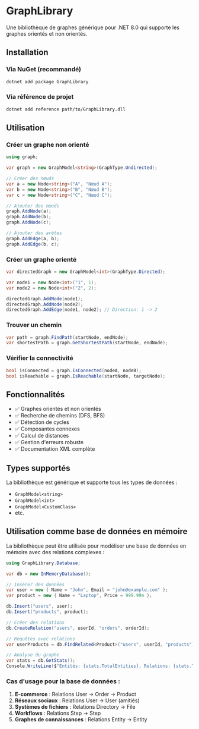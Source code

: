 # GraphLibrary

Une bibliothèque de graphes générique pour .NET 8.0 qui supporte les graphes orientés et non orientés.

## Installation

### Via NuGet (recommandé)
```bash
dotnet add package GraphLibrary
```

### Via référence de projet
```bash
dotnet add reference path/to/GraphLibrary.dll
```

## Utilisation

### Créer un graphe non orienté
```csharp
using graph;

var graph = new GraphModel<string>(GraphType.Undirected);

// Créer des nœuds
var a = new Node<string>("A", "Nœud A");
var b = new Node<string>("B", "Nœud B");
var c = new Node<string>("C", "Nœud C");

// Ajouter des nœuds
graph.AddNode(a);
graph.AddNode(b);
graph.AddNode(c);

// Ajouter des arêtes
graph.AddEdge(a, b);
graph.AddEdge(b, c);
```

### Créer un graphe orienté
```csharp
var directedGraph = new GraphModel<int>(GraphType.Directed);

var node1 = new Node<int>("1", 1);
var node2 = new Node<int>("2", 2);

directedGraph.AddNode(node1);
directedGraph.AddNode(node2);
directedGraph.AddEdge(node1, node2); // Direction: 1 -> 2
```

### Trouver un chemin
```csharp
var path = graph.FindPath(startNode, endNode);
var shortestPath = graph.GetShortestPath(startNode, endNode);
```

### Vérifier la connectivité
```csharp
bool isConnected = graph.IsConnected(nodeA, nodeB);
bool isReachable = graph.IsReachable(startNode, targetNode);
```

## Fonctionnalités

- ✅ Graphes orientés et non orientés
- ✅ Recherche de chemins (DFS, BFS)
- ✅ Détection de cycles
- ✅ Composantes connexes
- ✅ Calcul de distances
- ✅ Gestion d'erreurs robuste
- ✅ Documentation XML complète

## Types supportés

La bibliothèque est générique et supporte tous les types de données :
- `GraphModel<string>`
- `GraphModel<int>`
- `GraphModel<CustomClass>`
- etc.

## Utilisation comme base de données en mémoire

La bibliothèque peut être utilisée pour modéliser une base de données en mémoire avec des relations complexes :

```csharp
using GraphLibrary.Database;

var db = new InMemoryDatabase();

// Insérer des données
var user = new { Name = "John", Email = "john@example.com" };
var product = new { Name = "Laptop", Price = 999.99m };

db.Insert("users", user);
db.Insert("products", product);

// Créer des relations
db.CreateRelation("users", userId, "orders", orderId);

// Requêtes avec relations
var userProducts = db.FindRelated<Product>("users", userId, "products");

// Analyse du graphe
var stats = db.GetStats();
Console.WriteLine($"Entités: {stats.TotalEntities}, Relations: {stats.TotalRelations}");
```

### Cas d'usage pour la base de données :

1. **E-commerce** : Relations User -> Order -> Product
2. **Réseaux sociaux** : Relations User -> User (amitiés)
3. **Systèmes de fichiers** : Relations Directory -> File
4. **Workflows** : Relations Step -> Step
5. **Graphes de connaissances** : Relations Entity -> Entity 